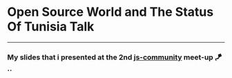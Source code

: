 # Open Source World and The Status Of Tunisia Talk
---

### My slides that i presented at the 2nd [js-community](https://js-community.tn/) meet-up 🪁 .. 
  
